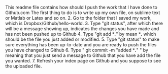 This readme file contains how should I push the work that I have done to Github.com
The first thing to do is to write up my own file, on sublime text or Matlab or Latex and so on.
2. Go to the folder that I saved my work, which is Dropbox/Github/hello-world.
3. Type "git status", after which there will be a message showing up, indicates the changes you have made and has not been pushed up to Github
4. Type "git add ****.***" by mean ****.*** which should be the file you just added or modified.
5. Type "git status" to make sure everything has been up-to-date and you are ready to push the files you have changed to Github
6. Type " git commit -m "added ****.***" " by meaning that you just send a message to Github that you have add the file you wanted.
7. Refresh your index page on Github and you suppose to see the uploaded file.